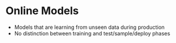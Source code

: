 # Online Models

- Models that are learning from unseen data during production
- No distinction between training and test/sample/deploy phases
